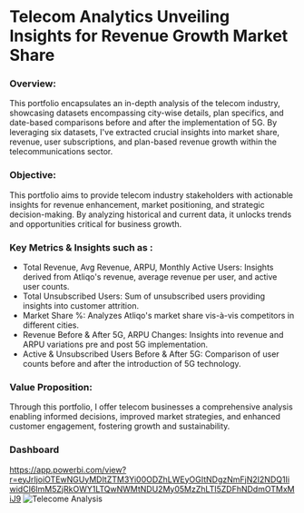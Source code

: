 # Telecom Analytics Unveiling Insights for Revenue Growth Market Share

### Overview:

This portfolio encapsulates an in-depth analysis of the telecom industry, showcasing datasets encompassing city-wise details, plan specifics, and date-based comparisons before and after the implementation of 5G. By leveraging six datasets, I've extracted crucial insights into market share, revenue, user subscriptions, and plan-based revenue growth within the telecommunications sector.

### Objective:

This portfolio aims to provide telecom industry stakeholders with actionable insights for revenue enhancement, market positioning, and strategic decision-making. By analyzing historical and current data, it unlocks trends and opportunities critical for business growth.

### Key Metrics & Insights such as :

- Total Revenue, Avg Revenue, ARPU, Monthly Active Users: Insights derived from Atliqo's revenue, average revenue per user, and active user counts.
- Total Unsubscribed Users: Sum of unsubscribed users providing insights into customer attrition.
- Market Share %: Analyzes Atliqo's market share vis-à-vis competitors in different cities.
- Revenue Before & After 5G, ARPU Changes: Insights into revenue and ARPU variations pre and post 5G implementation.
- Active & Unsubscribed Users Before & After 5G: Comparison of user counts before and after the introduction of 5G technology.

### Value Proposition:

Through this portfolio, I offer telecom businesses a comprehensive analysis enabling informed decisions, improved market strategies, and enhanced customer engagement, fostering growth and sustainability.

### Dashboard 
https://app.powerbi.com/view?r=eyJrIjoiOTEwNGUyMDItZTM3Yi00ODZhLWEyOGItNDgzNmFjN2I2NDQ1IiwidCI6ImM5ZjRkOWY1LTQwNWMtNDU2My05MzZhLTI5ZDFhNDdmOTMxMiJ9
![Telecome Analysis](https://github.com/AhmedRabie01/Telecom-Analytics-Unveiling-Insights-for-Revenue-Growth-Market-Share/blob/main/photo/2023-11-26%20(6).png?raw=true)
